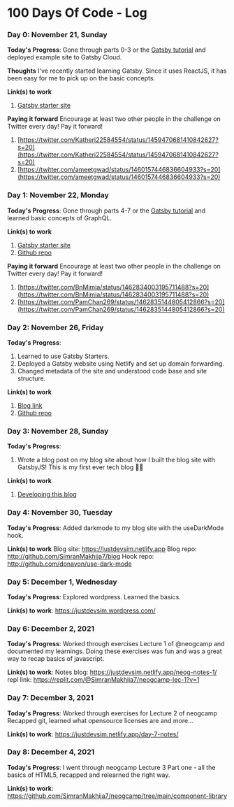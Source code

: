 # 100 Days Of Code - Log

### Day 0: November 21, Sunday

**Today's Progress**: Gone through parts 0-3 or the [Gatsby tutorial](https://www.gatsbyjs.com/docs/tutorial/) and deployed example site to Gatsby Cloud.

**Thoughts** I've recently started learning Gatsby. Since it uses ReactJS, it has been easy for me to pick up on the basic concepts.

**Link(s) to work**
1. [Gatsby starter site](https://bloggatsby40098.gatsbyjs.io/)

**Paying it forward**
Encourage at least two other people in the challenge on Twitter every day! Pay it forward!
1. [https://twitter.com/Katheri22584554/status/1459470681410842627?s=20](https://twitter.com/Katheri22584554/status/1459470681410842627?s=20)
2. [https://twitter.com/ameetgwad/status/1460157446836604933?s=20](https://twitter.com/ameetgwad/status/1460157446836604933?s=20)

### Day 1: November 22, Monday

**Today's Progress**: Gone through parts 4-7 or the [Gatsby tutorial](https://www.gatsbyjs.com/docs/tutorial/) and learned basic concepts of GraphQL.


**Link(s) to work**
1. [Gatsby starter site](https://bloggatsby40098.gatsbyjs.io/)
2. [Github repo](https://github.com/SimranMakhija7/blog-gatsby)

**Paying it forward**
Encourage at least two other people in the challenge on Twitter every day! Pay it forward!
1. [https://twitter.com/BnMimia/status/1462834003195711488?s=20](https://twitter.com/BnMimia/status/1462834003195711488?s=20)
2. [https://twitter.com/PamChan269/status/1462835144805412866?s=20](https://twitter.com/PamChan269/status/1462835144805412866?s=20) 

### Day 2: November 26, Friday

**Today's Progress**: 
1. Learned to use Gatsby Starters.
2. Deployed a Gatsby website using Netlify and set up domain forwarding.
3. Changed metadata of the site and understood code base and site structure.

**Link(s) to work**
1. [Blog link](http://blog.simran.codes/)
2. [Github repo](https://github.com/SimranMakhija7/blog)

### Day 3: November 28, Sunday

**Today's Progress**: 
1. Wrote a blog post on my blog site about how I built the blog site with GatsbyJS!
This is my first ever tech blog 😬😬

**Link(s) to work**
1. [Developing this blog](https://justdevsim.netlify.app/developblog-day2/)

### Day 4: November 30, Tuesday

**Today's Progress**: 
Added darkmode to my blog site with the useDarkMode hook. 

**Link(s) to work**
Blog site: https://justdevsim.netlify.app 
Blog repo:
http://github.com/SimranMakhija7/blog
Hook repo: http://github.com/donavon/use-dark-mode

### Day 5: December 1, Wednesday

**Today's Progress**: 
Explored wordpress. Learned the basics.

**Link(s) to work**:
https://justdevsim.wordpress.com/

### Day 6: December 2, 2021

**Today's Progress**: 
Worked through exercises Lecture 1 of @neogcamp and documented my learnings. Doing these exercises was fun and was a great way to recap basics of javascript.

**Link(s) to work**:
Notes blog: https://justdevsim.netlify.app/neog-notes-1/
repl link: https://replit.com/@SimranMakhija7/neogcamp-lec-1?v=1

### Day 7: December 3, 2021

**Today's Progress**: 
Worked through exercises for Lecture 2 of neogcamp
Recapped git, learned what opensource licenses are and more…

**Link(s) to work**:
https://justdevsim.netlify.app/day-7-notes/

### Day 8: December 4, 2021

**Today's Progress**: 
I went through neogcamp Lecture 3 Part one - all the basics of HTML5, recapped and relearned the right way.

**Link(s) to work**:
https://github.com/SimranMakhija7/neogcamp/tree/main/component-library
